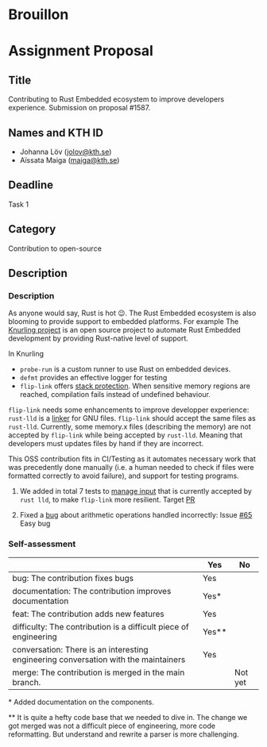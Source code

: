 # Brouillon

# Assignment Proposal

## Title

Contributing to Rust Embedded ecosystem to improve developers experience. Submission on proposal #1587.

## Names and KTH ID
  - Johanna Löv (jolov@kth.se)
  - Aïssata Maiga (maiga@kth.se)

## Deadline

Task 1

## Category

Contribution to open-source

## Description

### Description

As anyone would say, Rust is hot 😉. The Rust Embedded ecosystem is also blooming to provide support to embedded platforms. For example The [Knurling project](https://github.com/knurling-rs) is an open source project to automate Rust Embedded development by providing Rust-native level of support.

In Knurling
- `probe-run` is a custom runner to use Rust on embedded devices.
- `defmt` provides an effective logger for testing
- `flip-link` offers [stack protection](https://github.com/knurling-rs/flip-link). When sensitive memory regions are reached, compilation fails instead of undefined behaviour.

`flip-link` needs some enhancements to improve developper experience:
`rust-lld` is a [linker](https://nxmnpg.lemoda.net/1/ld.lld) for GNU files. `flip-link` should accept the same files as `rust-lld`. Currently, some memory.x files (describing the memory) are not accepted by `flip-link` while being accepted by `rust-lld`. Meaning that developers must updates files by hand if they are incorrect.

This OSS contribution fits in CI/Testing as it automates necessary work that was precedently done manually (i.e. a human needed to check if files were formatted correctly to avoid failure), and support for testing programs. 

1. We added in total 7 tests to [manage input](https://github.com/knurling-rs/flip-link/pull/69) that is currently accepted by `rust lld`, to make `flip-link` more resilient. 
Target [PR](https://github.com/knurling-rs/flip-link/pull/69)

2. Fixed a [bug](https://github.com/knurling-rs/flip-link/pull/70) about arithmetic operations handled incorrectly:
Issue [#65](https://github.com/knurling-rs/flip-link/issues/65) Easy bug


### Self-assessment


|                                                                                     | Yes | No  |
| ----------------------------------------------------------------------------------- | --- | --- |
| bug: The contribution fixes bugs                                                    | Yes |   |
| documentation: The contribution improves documentation                              |Yes* |  |
| feat: The contribution adds new features                                            | Yes |   |
| difficulty: The contribution is a difficult piece of engineering                    | Yes** |   |
| conversation: There is an interesting engineering conversation with the maintainers | Yes |   |
| merge: The contribution is merged in the main branch.                               |  | Not yet  |

\* Added documentation on the components.

** It is quite a hefty code base that we needed to dive in.
The change we got merged was not a difficult piece of engineering, more code reformatting. But understand and rewrite a parser is more challenging.